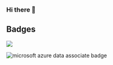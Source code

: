### Hi there 👋

<!--
**heftif/heftif** is a ✨ _special_ ✨ repository because its `README.md` (this file) appears on your GitHub profile.

Here are some ideas to get you started:

- 🔭 I’m currently working on ...
- 🌱 I’m currently learning ...
- 👯 I’m looking to collaborate on ...
- 🤔 I’m looking for help with ...
- 💬 Ask me about ...
- 📫 How to reach me: ...
- 😄 Pronouns: ...
- ⚡ Fun fact: ...
-->


## Badges
[<img src=https://github.com/heftif/heftif/assets/100215387/e460e349-8523-4ed5-b1b5-3df83971d026>](https://www.credly.com/badges/7fd1f4fc-0e57-4f61-8409-8eaf8289f601/public_url)

![microsoft azure data associate badge](https://github.com/heftif/heftif/assets/100215387/434c3fa9-2f46-4301-883b-954526c0cc0d)
